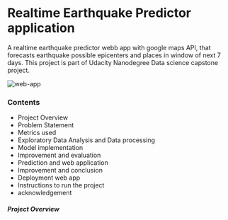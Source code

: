 # Realtime Earthquake Predictor application 

A realtime earthquake predictor webb app with google maps API, that forecasts earthquake possible epicenters and places in window of next 7 days. This project is part of Udacity Nanodegree Data science capstone project. 

![web-app](https://github.com/aditya-167/Realtime-Earthquake-forecasting/blob/master/Images/application.jpg)

### Contents

   * Project Overview
   * Problem Statement
   * Metrics used
   * Exploratory Data Analysis and Data processing
   * Model implementation
   * Improvement and evaluation
   * Prediction and web application
   * Improvement and conclusion
   * Deployment web app
   * Instructions to run the project
   * acknowledgement

##### Project Overview
